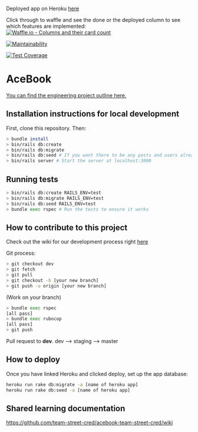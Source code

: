 Deployed app on Heroku [here](https://street-cred-acebook.herokuapp.com/)

Click through to waffle and see the done or the deployed column to see which features are implemented:
[![Waffle.io - Columns and their card count](https://badge.waffle.io/team-street-cred/acebook-team-street-cred.svg?columns=all)](https://waffle.io/team-street-cred/acebook-team-street-cred)

[![Maintainability](https://api.codeclimate.com/v1/badges/fcd1062011a5037d214d/maintainability)](https://codeclimate.com/github/david-mears/acebook-team-street-cred/maintainability)

[![Test Coverage](https://api.codeclimate.com/v1/badges/fcd1062011a5037d214d/test_coverage)](https://codeclimate.com/github/david-mears/acebook-team-street-cred/test_coverage)

# AceBook

[You can find the engineering project outline here.](https://github.com/makersacademy/course/tree/master/engineering_projects/rails)

## Installation instructions for local development

First, clone this repository. Then:

```bash
> bundle install
> bin/rails db:create
> bin/rails db:migrate
> bin/rails db:seed # If you want there to be any posts and users already
> bin/rails server # Start the server at localhost:3000
```

## Running tests

```bash
> bin/rails db:create RAILS_ENV=test
> bin/rails db:migrate RAILS_ENV=test
> bin/rails db:seed RAILS_ENV=test
> bundle exec rspec # Run the tests to ensure it works
```

## How to contribute to this project

Check out the wiki for our development process right [here](https://github.com/david-mears/acebook-team-street-cred/wiki/Workflow)

Git process:
```bash
> git checkout dev
> git fetch
> git pull
> git checkout -b [your new branch]
> git push -u origin [your new branch]
```
(Work on your branch)
```bash
> bundle exec rspec
[all pass]
> bundle exec rubocop
[all pass]
> git push
```
Pull request to **dev**.
dev --> staging --> master

## How to deploy

Once you have linked Heroku and clicked deploy, set up the app database:
```bash
heroku run rake db:migrate -a [name of heroku app]
heroku run rake db:seed -a [name of heroku app]
```

## Shared learning documentation

https://github.com/team-street-cred/acebook-team-street-cred/wiki
